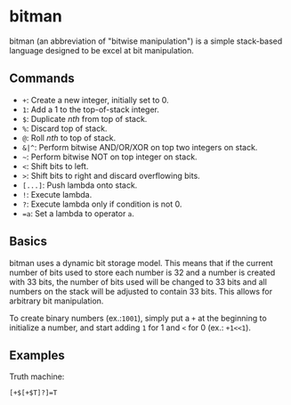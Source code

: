 # bitman
bitman (an abbreviation of "bitwise manipulation") is a simple stack-based language designed to be excel at bit manipulation.

## Commands
- `+`: Create a new integer, initially set to 0.
- `1`: Add a 1 to the top-of-stack integer.
- `$`: Duplicate _nth_ from top of stack.
- `%`: Discard top of stack.
- `@`: Roll _nth_ to top of stack.
- `&|^`: Perform bitwise AND/OR/XOR on top two integers on stack.
- `~`: Perform bitwise NOT on top integer on stack.
- `<`: Shift bits to left.
- `>`: Shift bits to right and discard overflowing bits.
- `[...]`: Push lambda onto stack.
- `!`: Execute lambda.
- `?`: Execute lambda only if condition is not 0.
- `=a`: Set a lambda to operator `a`.

## Basics
bitman uses a dynamic bit storage model. This means that if the current number of bits used to store each number is 32 and a number is created with 33 bits, the number of bits used will be changed to 33 bits and all numbers on the stack will be adjusted to contain 33 bits. This allows for arbitrary bit manipulation.

To create binary numbers (ex.:`1001`), simply put a `+` at the beginning to initialize a number, and start adding `1` for 1 and `<` for 0 (ex.: `+1<<1`).

## Examples
Truth machine:
```
[+$[+$T]?]=T
```
